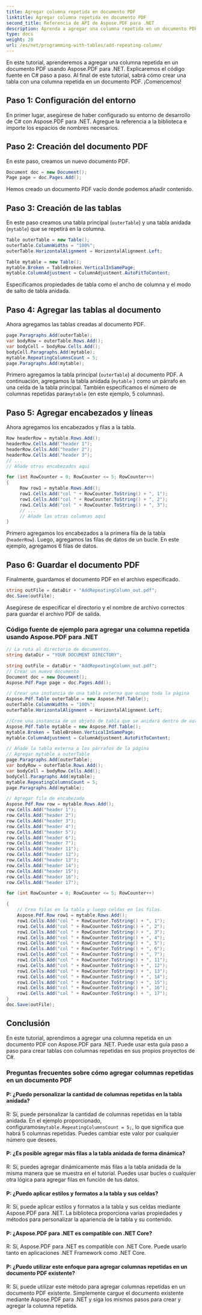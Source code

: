 ```yaml
---
title: Agregar columna repetida en documento PDF
linktitle: Agregar columna repetida en documento PDF
second_title: Referencia de API de Aspose.PDF para .NET
description: Aprenda a agregar una columna repetida en un documento PDF usando Aspose.PDF para .NET.
type: docs
weight: 20
url: /es/net/programming-with-tables/add-repeating-column/
---
```

En este tutorial, aprenderemos a agregar una columna repetida en un documento PDF usando Aspose.PDF para .NET. Explicaremos el código fuente en C# paso a paso. Al final de este tutorial, sabrá cómo crear una tabla con una columna repetida en un documento PDF. ¡Comencemos!

## Paso 1: Configuración del entorno
En primer lugar, asegúrese de haber configurado su entorno de desarrollo de C# con Aspose.PDF para .NET. Agregue la referencia a la biblioteca e importe los espacios de nombres necesarios.

## Paso 2: Creación del documento PDF
En este paso, creamos un nuevo documento PDF.

```csharp
Document doc = new Document();
Page page = doc.Pages.Add();
```

Hemos creado un documento PDF vacío donde podemos añadir contenido.

## Paso 3: Creación de las tablas
En este paso creamos una tabla principal (`outerTable`) y una tabla anidada (`mytable`) que se repetirá en la columna.

```csharp
Table outerTable = new Table();
outerTable.ColumnWidths = "100%";
outerTable.HorizontalAlignment = HorizontalAlignment.Left;

Table mytable = new Table();
mytable.Broken = TableBroken.VerticalInSamePage;
mytable.ColumnAdjustment = ColumnAdjustment.AutoFitToContent;
```

Especificamos propiedades de tabla como el ancho de columna y el modo de salto de tabla anidada.

## Paso 4: Agregar las tablas al documento
Ahora agregamos las tablas creadas al documento PDF.

```csharp
page.Paragraphs.Add(outerTable);
var bodyRow = outerTable.Rows.Add();
var bodyCell = bodyRow.Cells.Add();
bodyCell.Paragraphs.Add(mytable);
mytable.RepeatingColumnsCount = 5;
page.Paragraphs.Add(mytable);
```

Primero agregamos la tabla principal (`outerTable`) al documento PDF. A continuación, agregamos la tabla anidada (`mytable` ) como un párrafo en una celda de la tabla principal. También especificamos el número de columnas repetidas para`mytable` (en este ejemplo, 5 columnas).

## Paso 5: Agregar encabezados y líneas
Ahora agregamos los encabezados y filas a la tabla.

```csharp
Row headerRow = mytable.Rows.Add();
headerRow.Cells.Add("header 1");
headerRow.Cells.Add("header 2");
headerRow.Cells.Add("header 3");
// ...
// Añade otros encabezados aquí

for (int RowCounter = 0; RowCounter <= 5; RowCounter++)
{
     Row row1 = mytable.Rows.Add();
     row1.Cells.Add("col " + RowCounter.ToString() + ", 1");
     row1.Cells.Add("col " + RowCounter.ToString() + ", 2");
     row1.Cells.Add("col " + RowCounter.ToString() + ", 3");
     // ...
     // Añade las otras columnas aquí
}
```

Primero agregamos los encabezados a la primera fila de la tabla (`headerRow`). Luego, agregamos las filas de datos de un bucle. En este ejemplo, agregamos 6 filas de datos.

## Paso 6: Guardar el documento PDF
Finalmente, guardamos el documento PDF en el archivo especificado.

```csharp
string outFile = dataDir + "AddRepeatingColumn_out.pdf";
doc.Save(outFile);
```

Asegúrese de especificar el directorio y el nombre de archivo correctos para guardar el archivo PDF de salida.

### Código fuente de ejemplo para agregar una columna repetida usando Aspose.PDF para .NET

```csharp
// La ruta al directorio de documentos.
string dataDir = "YOUR DOCUMENT DIRECTORY";

string outFile = dataDir + "AddRepeatingColumn_out.pdf";
// Crear un nuevo documento
Document doc = new Document();
Aspose.Pdf.Page page = doc.Pages.Add();

// Crear una instancia de una tabla externa que ocupe toda la página
Aspose.Pdf.Table outerTable = new Aspose.Pdf.Table();
outerTable.ColumnWidths = "100%";
outerTable.HorizontalAlignment = HorizontalAlignment.Left;

//Cree una instancia de un objeto de tabla que se anidará dentro de outerTable y que se dividirá dentro de la misma página
Aspose.Pdf.Table mytable = new Aspose.Pdf.Table();
mytable.Broken = TableBroken.VerticalInSamePage;
mytable.ColumnAdjustment = ColumnAdjustment.AutoFitToContent;

// Añade la tabla externa a los párrafos de la página
// Agregar mytable a outerTable
page.Paragraphs.Add(outerTable);
var bodyRow = outerTable.Rows.Add();
var bodyCell = bodyRow.Cells.Add();
bodyCell.Paragraphs.Add(mytable);
mytable.RepeatingColumnsCount = 5;
page.Paragraphs.Add(mytable);

// Agregar fila de encabezado
Aspose.Pdf.Row row = mytable.Rows.Add();
row.Cells.Add("header 1");
row.Cells.Add("header 2");
row.Cells.Add("header 3");
row.Cells.Add("header 4");
row.Cells.Add("header 5");
row.Cells.Add("header 6");
row.Cells.Add("header 7");
row.Cells.Add("header 11");
row.Cells.Add("header 12");
row.Cells.Add("header 13");
row.Cells.Add("header 14");
row.Cells.Add("header 15");
row.Cells.Add("header 16");
row.Cells.Add("header 17");

for (int RowCounter = 0; RowCounter <= 5; RowCounter++)

{
	// Crea filas en la tabla y luego celdas en las filas.
	Aspose.Pdf.Row row1 = mytable.Rows.Add();
	row1.Cells.Add("col " + RowCounter.ToString() + ", 1");
	row1.Cells.Add("col " + RowCounter.ToString() + ", 2");
	row1.Cells.Add("col " + RowCounter.ToString() + ", 3");
	row1.Cells.Add("col " + RowCounter.ToString() + ", 4");
	row1.Cells.Add("col " + RowCounter.ToString() + ", 5");
	row1.Cells.Add("col " + RowCounter.ToString() + ", 6");
	row1.Cells.Add("col " + RowCounter.ToString() + ", 7");
	row1.Cells.Add("col " + RowCounter.ToString() + ", 11");
	row1.Cells.Add("col " + RowCounter.ToString() + ", 12");
	row1.Cells.Add("col " + RowCounter.ToString() + ", 13");
	row1.Cells.Add("col " + RowCounter.ToString() + ", 14");
	row1.Cells.Add("col " + RowCounter.ToString() + ", 15");
	row1.Cells.Add("col " + RowCounter.ToString() + ", 16");
	row1.Cells.Add("col " + RowCounter.ToString() + ", 17");
}
doc.Save(outFile);
```

## Conclusión
En este tutorial, aprendimos a agregar una columna repetida en un documento PDF con Aspose.PDF para .NET. Puede usar esta guía paso a paso para crear tablas con columnas repetidas en sus propios proyectos de C#.

### Preguntas frecuentes sobre cómo agregar columnas repetidas en un documento PDF

#### P: ¿Puedo personalizar la cantidad de columnas repetidas en la tabla anidada?

 R: Sí, puede personalizar la cantidad de columnas repetidas en la tabla anidada. En el ejemplo proporcionado, configuramos`mytable.RepeatingColumnsCount = 5;`, lo que significa que habrá 5 columnas repetidas. Puedes cambiar este valor por cualquier número que desees.

#### P: ¿Es posible agregar más filas a la tabla anidada de forma dinámica?

R: Sí, puedes agregar dinámicamente más filas a la tabla anidada de la misma manera que se muestra en el tutorial. Puedes usar bucles o cualquier otra lógica para agregar filas en función de tus datos.

#### P: ¿Puedo aplicar estilos y formatos a la tabla y sus celdas?

R: Sí, puede aplicar estilos y formatos a la tabla y sus celdas mediante Aspose.PDF para .NET. La biblioteca proporciona varias propiedades y métodos para personalizar la apariencia de la tabla y su contenido.

#### P: ¿Aspose.PDF para .NET es compatible con .NET Core?

R: Sí, Aspose.PDF para .NET es compatible con .NET Core. Puede usarlo tanto en aplicaciones .NET Framework como .NET Core.

#### P: ¿Puedo utilizar este enfoque para agregar columnas repetidas en un documento PDF existente?

R: Sí, puede utilizar este método para agregar columnas repetidas en un documento PDF existente. Simplemente cargue el documento existente mediante Aspose.PDF para .NET y siga los mismos pasos para crear y agregar la columna repetida.